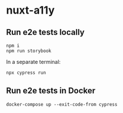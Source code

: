 # nuxt-a11y

## Run e2e tests locally

```
npm i
npm run storybook
```

In a separate terminal:
```
npx cypress run
```

## Run e2e tests in Docker

```
docker-compose up --exit-code-from cypress
```
